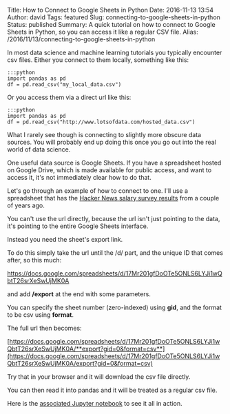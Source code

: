 Title: How to Connect to Google Sheets in Python
Date: 2016-11-13 13:54
Author: david
Tags: featured
Slug: connecting-to-google-sheets-in-python
Status: published
Summary: A quick tutorial on how to connect to Google Sheets in Python, so you can access it like a regular CSV file.
Alias: /2016/11/13/connecting-to-google-sheets-in-python

In most data science and machine learning tutorials you typically
encounter csv files. Either you connect to them locally, something like
this:

    :::python
	import pandas as pd
	df = pd.read_csv("my_local_data.csv")

Or you access them via a direct url like this:

    :::python
	import pandas as pd
	df = pd.read_csv("http://www.lotsofdata.com/hosted_data.csv")

What I rarely see though is connecting to slightly more obscure data
sources. You will probably end up doing this once you go out into the
real world of data science.

One useful data source is Google Sheets. If you have a spreadsheet
hosted on Google Drive, which is made available for public access, and
want to access it, it's not immediately clear how to do that.

Let's go through an example of how to connect to one. I'll use a
spreadsheet that has the [Hacker News salary survey results](https://docs.google.com/spreadsheets/d/17Mr201gfDoOTe5ONLS6LYJi1wQbtT26srXeSwUjMK0A/htmlview?usp=sharing&sle=true)
from a couple of years ago.

You can't use the url directly, because the url isn't just pointing to
the data, it's pointing to the entire Google Sheets interface.

Instead you need the sheet's export link.

To do this simply take the url until the /d/ part, and the unique ID
that comes after, so this much:

https://docs.google.com/spreadsheets/d/17Mr201gfDoOTe5ONLS6LYJi1wQbtT26srXeSwUjMK0A

and add **/export** at the end with some parameters.

You can specify the sheet number (zero-indexed) using **gid**, and the
format to be csv using **format**.

The full url then becomes:

[https://docs.google.com/spreadsheets/d/17Mr201gfDoOTe5ONLS6LYJi1wQbtT26srXeSwUjMK0A/**export?gid=0&format=csv**](https://docs.google.com/spreadsheets/d/17Mr201gfDoOTe5ONLS6LYJi1wQbtT26srXeSwUjMK0A/export?gid=0&format=csv)

Try that in your browser and it will download the csv file directly.

You can then read it into pandas and it will be treated as a regular csv
file.

Here is the [associated Jupyter notebook](https://github.com/davidasboth/blog-notebooks/blob/master/connecting-to-google-sheets/Connecting%20to%20a%20Google%20Sheet.ipynb)
to see it all in action.
